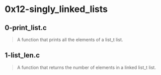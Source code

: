 # 0x12-singly_linked_lists
## 0-print_list.c
> A function that prints all the elements of a list_t list.
## 1-list_len.c
> A function that returns the number of elements in a linked list_t list.

